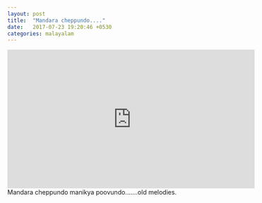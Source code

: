 ```yaml
---
layout: post
title:  "Mandara cheppundo...."
date:   2017-07-23 19:20:46 +0530
categories: malayalam
---
```



<div class="embed-responsive embed-responsive-16by9">
  <iframe width="560" height="315" src="https://www.youtube.com/embed/vyh6i2H4Xlg" frameborder="0" allowfullscreen></iframe>
</div>
Mandara cheppundo manikya poovundo.......old melodies.


